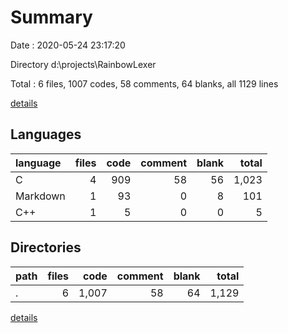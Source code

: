 # Summary

Date : 2020-05-24 23:17:20

Directory d:\projects\RainbowLexer

Total : 6 files,  1007 codes, 58 comments, 64 blanks, all 1129 lines

[details](details.md)

## Languages
| language | files | code | comment | blank | total |
| :--- | ---: | ---: | ---: | ---: | ---: |
| C | 4 | 909 | 58 | 56 | 1,023 |
| Markdown | 1 | 93 | 0 | 8 | 101 |
| C++ | 1 | 5 | 0 | 0 | 5 |

## Directories
| path | files | code | comment | blank | total |
| :--- | ---: | ---: | ---: | ---: | ---: |
| . | 6 | 1,007 | 58 | 64 | 1,129 |

[details](details.md)